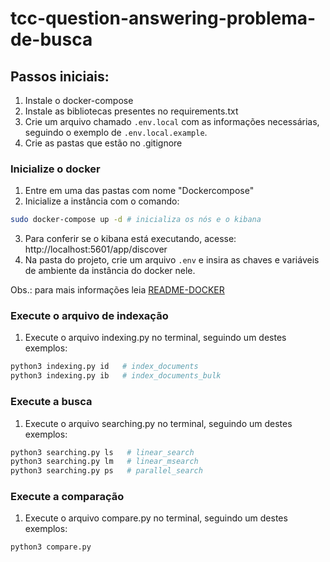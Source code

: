 # tcc-question-answering-problema-de-busca

## Passos iniciais:
1. Instale o docker-compose
2. Instale as bibliotecas presentes no requirements.txt
3. Crie um arquivo chamado ```.env.local``` com as informações necessárias, seguindo o exemplo de ```.env.local.example```.
4. Crie as pastas que estão no .gitignore

### Inicialize o docker

1. Entre em uma das pastas com nome "Dockercompose"
2. Inicialize a instância com o comando:
```bash
sudo docker-compose up -d # inicializa os nós e o kibana
```
3. Para conferir se o kibana está executando, acesse: http://localhost:5601/app/discover
4. Na pasta do projeto, crie um arquivo ```.env``` e insira as chaves e variáveis de ambiente da instância do docker nele.

Obs.: para mais informações leia [README-DOCKER](./README-DOCKER.md)

### Execute o arquivo de indexação

1. Execute o arquivo indexing.py no terminal, seguindo um destes exemplos:
```bash
python3 indexing.py id   # index_documents
python3 indexing.py ib   # index_documents_bulk
```

### Execute a busca

1. Execute o arquivo searching.py no terminal, seguindo um destes exemplos:
```bash
python3 searching.py ls   # linear_search
python3 searching.py lm   # linear_msearch
python3 searching.py ps   # parallel_search
```

### Execute a comparação

1. Execute o arquivo compare.py no terminal, seguindo um destes exemplos:
```bash
python3 compare.py 
```